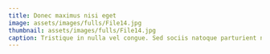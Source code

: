 ```yaml
---
title: Donec maximus nisi eget
image: assets/images/fulls/File14.jpg
thumbnail: assets/images/fulls/File14.jpg
caption: Tristique in nulla vel congue. Sed sociis natoque parturient nascetur.
---
```

